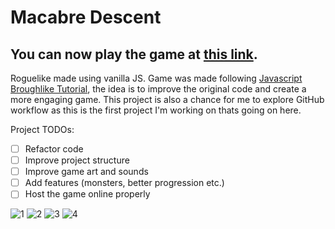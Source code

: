 # Macabre Descent

## You can now play the game at [this link](https://nebocoder.github.io/js-roguelike/).

Roguelike made using vanilla JS.
Game was made following [Javascript Broughlike Tutorial](https://nluqo.github.io/broughlike-tutorial/index.html), the idea is to improve the original code and create a more engaging game. This project is also a chance for me to explore GitHub workflow as this is the first project I'm working on thats going on here.

Project TODOs:
- [ ] Refactor code
- [ ] Improve project structure
- [ ] Improve game art and sounds
- [ ] Add features (monsters, better progression etc.)
- [ ] Host the game online properly

![1](https://user-images.githubusercontent.com/91620216/136694196-19443ec2-e664-4f3d-9612-e87fea2ac4ee.png)
![2](https://user-images.githubusercontent.com/91620216/136694195-35733593-8f22-4d9e-9049-bc1b8306f190.png)
![3](https://user-images.githubusercontent.com/91620216/136694192-e6a57f1f-ecac-4805-891f-4bb724e4f832.png)
![4](https://user-images.githubusercontent.com/91620216/136694197-d0891928-16c3-410f-9dea-052edfc88af3.png)
